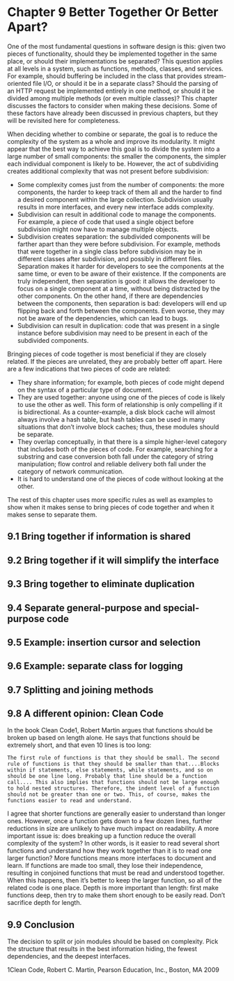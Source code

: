 # Chapter 9 Better Together Or Better Apart?

One of the most fundamental questions in software design is this: given two pieces of functionality, should they be implemented together in the same place, or should their implementations be separated? This question applies at all levels in a system, such as functions, methods, classes, and services. For example, should buffering be included in the class that provides stream-oriented file I/O, or should it be in a separate class? Should the parsing of an HTTP request be implemented entirely in one method, or should it be divided among multiple methods (or even multiple classes)? This chapter discusses the factors to consider when making these decisions. Some of these factors have already been discussed in previous chapters, but they will be revisited here for completeness.

When deciding whether to combine or separate, the goal is to reduce the complexity of the system as a whole and improve its modularity. It might appear that the best way to achieve this goal is to divide the system into a large number of small components: the smaller the components, the simpler each individual component is likely to be. However, the act of subdividing creates additional complexity that was not present before subdivision:

- Some complexity comes just from the number of components: the more components, the harder to keep track of them all and the harder to find a desired component within the large collection. Subdivision usually results in more interfaces, and every new interface adds complexity.
- Subdivision can result in additional code to manage the components. For example, a piece of code that used a single object before subdivision might now have to manage multiple objects.
- Subdivision creates separation: the subdivided components will be farther apart than they were before subdivision. For example, methods that were together in a single class before subdivision may be in different classes after subdivision, and possibly in different files. Separation makes it harder for developers to see the components at the same time, or even to be aware of their existence. If the components are truly independent, then separation is good: it allows the developer to focus on a single component at a time, without being distracted by the other components. On the other hand, if there are dependencies between the components, then separation is bad: developers will end up flipping back and forth between the components. Even worse, they may not be aware of the dependencies, which can lead to bugs.
- Subdivision can result in duplication: code that was present in a single instance before subdivision may need to be present in each of the subdivided components.

Bringing pieces of code together is most beneficial if they are closely related. If the pieces are unrelated, they are probably better off apart. Here are a few indications that two pieces of code are related:

- They share information; for example, both pieces of code might depend on the syntax of a particular type of document.
- They are used together: anyone using one of the pieces of code is likely to use the other as well. This form of relationship is only compelling if it is bidirectional. As a counter-example, a disk block cache will almost always involve a hash table, but hash tables can be used in many situations that don’t involve block caches; thus, these modules should be separate.
- They overlap conceptually, in that there is a simple higher-level category that includes both of the pieces of code. For example, searching for a substring and case conversion both fall under the category of string manipulation; flow control and reliable delivery both fall under the category of network communication.
- It is hard to understand one of the pieces of code without looking at the other.

The rest of this chapter uses more specific rules as well as examples to show when it makes sense to bring pieces of code together and when it makes sense to separate them.

## 9.1 Bring together if information is shared

## 9.2 Bring together if it will simplify the interface

## 9.3 Bring together to eliminate duplication

## 9.4 Separate general-purpose and special-purpose code

## 9.5 Example: insertion cursor and selection

## 9.6 Example: separate class for logging

## 9.7 Splitting and joining methods

## 9.8 A different opinion: Clean Code

In the book Clean Code1, Robert Martin argues that functions should be broken up based on length alone. He says that functions should be extremely short, and that even 10 lines is too long:

    The first rule of functions is that they should be small. The second rule of functions is that they should be smaller than that....Blocks within if statements, else statements, while statements, and so on should be one line long. Probably that line should be a function call.... This also implies that functions should not be large enough to hold nested structures. Therefore, the indent level of a function should not be greater than one or two. This, of course, makes the functions easier to read and understand.

I agree that shorter functions are generally easier to understand than longer ones. However, once a function gets down to a few dozen lines, further reductions in size are unlikely to have much impact on readability. A more important issue is: does breaking up a function reduce the overall complexity of the system? In other words, is it easier to read several short functions and understand how they work together than it is to read one larger function? More functions means more interfaces to document and learn. If functions are made too small, they lose their independence, resulting in conjoined functions that must be read and understood together. When this happens, then it’s better to keep the larger function, so all of the related code is one place. Depth is more important than length: first make functions deep, then try to make them short enough to be easily read. Don’t sacrifice depth for length.

## 9.9 Conclusion

The decision to split or join modules should be based on complexity. Pick the structure that results in the best information hiding, the fewest dependencies, and the deepest interfaces.

1Clean Code, Robert C. Martin, Pearson Education, Inc., Boston, MA 2009

